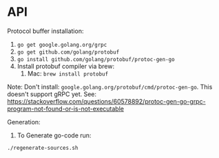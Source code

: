 # API

Protocol buffer installation:

1. `go get google.golang.org/grpc`
2. `go get github.com/golang/protobuf`
2. `go install github.com/golang/protobuf/protoc-gen-go`
3. Install protobuf compiler via brew:
    1. Mac: `brew install protobuf`


Note:  Don't install: `google.golang.org/protobuf/cmd/protoc-gen-go`. This
doesn't support gRPC yet. See: https://stackoverflow.com/questions/60578892/protoc-gen-go-grpc-program-not-found-or-is-not-executable

Generation:

1. To Generate go-code run:

  `./regenerate-sources.sh`
